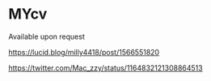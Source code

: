 # MYcv

Available upon request

https://lucid.blog/milly4418/post/1566551820

https://twitter.com/Mac_zzy/status/1164832121308864513
